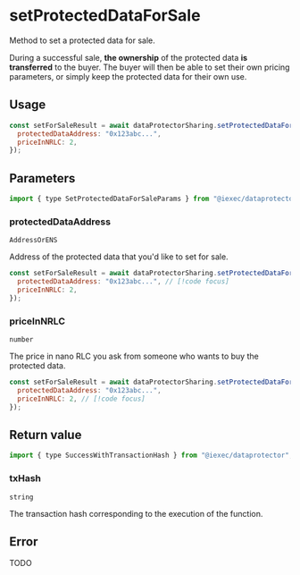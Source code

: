 # setProtectedDataForSale

Method to set a protected data for sale.

During a successful sale, **the ownership** of the protected data **is transferred** to the buyer.
The buyer will then be able to set their own pricing parameters, or simply keep the
protected data for their own use.

## Usage

```js
const setForSaleResult = await dataProtectorSharing.setProtectedDataForSale({
  protectedDataAddress: "0x123abc...",
  priceInNRLC: 2,
});
```

## Parameters

```js
import { type SetProtectedDataForSaleParams } from "@iexec/dataprotector";
```

### protectedDataAddress

`AddressOrENS`

Address of the protected data that you'd like to set for sale.

```js
const setForSaleResult = await dataProtectorSharing.setProtectedDataForSale({
  protectedDataAddress: "0x123abc...", // [!code focus]
  priceInNRLC: 2,
});
```

### priceInNRLC

`number`

The price in nano RLC you ask from someone who wants to buy the protected data.

```js
const setForSaleResult = await dataProtectorSharing.setProtectedDataForSale({
  protectedDataAddress: "0x123abc...",
  priceInNRLC: 2, // [!code focus]
});
```

## Return value

```js
import { type SuccessWithTransactionHash } from "@iexec/dataprotector";
```

### txHash

`string`

The transaction hash corresponding to the execution of the function.

## Error

TODO
